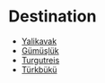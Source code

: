 # Destination

* [Yalikavak](Yalikavak.md)
* [Gümüşlük](destination/Gumusluk.md)
* [Turgutreis](destination/Turgutreis.md)
* [Türkbükü](Destination.md)
